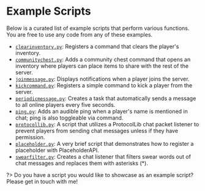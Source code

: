 # Example Scripts

Below is a curated list of example scripts that perform various functions. You are free to use any code from any of these examples.

- [`clearinventory.py`](https://github.com/magicmq/pyspigot/blob/master/examples/clearinventory.py): Registers a command that clears the player's inventory.
- [`communitychest.py`](https://github.com/magicmq/pyspigot/blob/master/examples/communitychest.py): Adds a community chest command that opens an inventory where players can place items to share with the rest of the server.
- [`joinmessage.py`](https://github.com/magicmq/pyspigot/blob/master/examples/joinmessage.py): Displays notifications when a player joins the server.
- [`kickcommand.py`](https://github.com/magicmq/PySpigot/blob/master/examples/kickcommand.py): Registers a simple command to kick a player from the server.
- [`periodicmessage.py`](https://github.com/magicmq/PySpigot/blob/master/examples/periodicmessage.py): Creates a task that automatically sends a message to all online players every five seconds.
- [`ping.py`](https://github.com/magicmq/pyspigot/blob/master/examples/ping.py): Adds an audible ping when a player's name is mentioned in chat; ping is also toggleable via command.
- [`protocollib.py`](https://github.com/magicmq/pyspigot/blob/master/examples/protocollib.py): A script that utilizes a ProtocolLib chat packet listener to prevent players from sending chat messages unless if they have permission.
- [`placeholder.py`](https://github.com/magicmq/pyspigot/blob/master/examples/placeholder.py): A very brief script that demonstrates how to register a placeholder with PlaceholderAPI.
- [`swearfilter.py`](https://github.com/magicmq/PySpigot/blob/master/examples/swearfilter.py): Creates a chat listener that filters swear words out of chat messages and replaces them with asterisks (\*).

?> Do you have a script you would like to showcase as an example script? Please get in touch with me!
